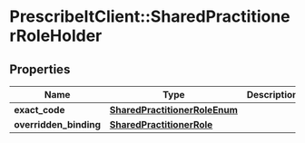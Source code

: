 # PrescribeItClient::SharedPractitionerRoleHolder

## Properties
Name | Type | Description | Notes
------------ | ------------- | ------------- | -------------
**exact_code** | [**SharedPractitionerRoleEnum**](SharedPractitionerRoleEnum.md) |  | [optional] 
**overridden_binding** | [**SharedPractitionerRole**](SharedPractitionerRole.md) |  | [optional] 

